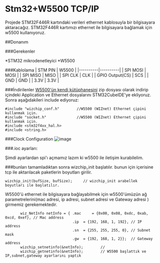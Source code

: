 # Stm32+W5500 TCP/IP 

Projede STM32F446R kartındaki verileri ethernet kablosuyla bir bilgisayara aktaracağız. STM32F446R kartımızı ethernet ile bilgisayara bağlamak için w5500 kullanıyoruz. 

 
##Donanım

###Gerekenler

*STM32 mikrodenetleyici
*W5500

###Kablolama
| STM PIN | W5500 | 
|----------|----------|
| SPI MOSI   | MOSI   | 
| SPI MISO   | MISO   | 
| SPI CLK  |  CLK   | 
| GPIO Output(CS)  |  SCS   | 
| GND   | GND   | 
| 3.3V   | 3.3V   | 

###İndirilenler 
[W5500'ün kendi kütüphanesini](https://github.com/Wiznet/ioLibrary_Driver) zip dosyası olarak indirip içindeki Application ve Ethernet dosyalarını STM32CubeIDE'ye ekliyoruz.
Sonra aşağıdakileri include ediyoruz:
```
#include "wizchip_conf.h"        //W5500 (WIZnet) Ethernet çipini kullanmak için.
#include "socket.h"              //W5500 (WIZnet) Ethernet çipini kullanmak için.
#include <stm32f4xx_hal.h>
#include <string.h>            
```

###Clock Configuration
![image](https://github.com/user-attachments/assets/ad7f1a32-05f3-4cd3-af79-babe26f7ad00)

###.ioc ayarları:

 Şimdi ayarlardan spi'ı açmamız lazım ki w5500 ile iletişim kurabilelim.
 


###bunları tamamladıktan sonra wizchip_init başlatılır. bunun için içerisine tcp ile aktarılacak paketlerin boyutları girilir.

```
wizchip_init(bufSize, bufSize);     // wizchip_init arabellek boyutları ile başlatılır.
```

W5500'ü ethernet ile bilgisayara bağlayabilmek için w5500'ümüzün ağ parametrelerini(mac adresi, ip adresi, subnet adresi ve Gateway adresi ) girmemiz gerekemektedir.    
```                                
       wiz_NetInfo netInfo = { .mac 	= {0x00, 0x08, 0xdc, 0xab, 0xcd, 0xef},	// Mac address
                               .ip 	= {192, 168, 1, 192}, // IP address
                               .sn 	= {255, 255, 255, 0}, // Subnet mask
                               .gw 	= {192, 168, 1, 2}};  // Gateway address
       wizchip_setnetinfo(&netInfo);        // 
       wizchip_getnetinfo(&netInfo);        // W5500 başlattık ve IP,subnet,gateway ayarlarını yaptık
```


